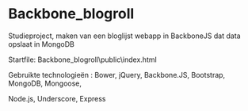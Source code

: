 # Backbone_blogroll
Studieproject, maken van een bloglijst webapp in BackboneJS dat data opslaat in MongoDB

Startfile: Backbone_blogroll\public\index.html

Gebruikte technologieën : Bower, jQuery, Backbone.JS, Bootstrap, MongoDB, Mongoose, 

Node.js, Underscore, Express
